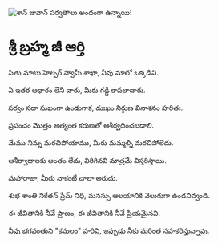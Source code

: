 ![శాన్ జువాన్ పర్వతాలు అందంగా ఉన్నాయి!](హలో "శాన్ జువాన్ పర్వతాలు")

# శ్రీ బ్రహ్మ జీ ఆర్తి

పితు మాటు హెల్పర్ స్వామీ శాఖా, నీవు మాలో ఒక్కడివి.

ఏ ఇతర ఆధారం లేని వారు, మీరు గడ్డి కాపలాదారు.

సర్వం సదా సుఖంగా ఉండుగాక, దుఃఖం నిర్గుణ వినాశనం హరితః.

ప్రపంచం మొత్తం అత్యంత కరుణతో ఆశీర్వదించబడాలి.

మేము నిన్ను మరచిపోయాము, మీరు మమ్మల్ని మరచిపోలేదు.

ఆశీర్వాదాలకు అంతం లేదు, విరిగినవి మాత్రమే విస్తరిస్తాయి.

మహారాజా, మీరు నాకంటే చాలా అరుదు.

శుభ శాంతి నికేతన్ ప్రేమ్ నిధి, మనస్సు ఆలయానికి వెలుగుగా ఉండనివ్వండి.

ఈ జీవితానికి నీవే ప్రాణం, ఈ జీవితానికి నీవే ప్రియమైనవి.

నీవు భగవంతుని "కమలం" హరివి, ఇప్పుడు నీకు మరింత సహకరిస్తున్నావు.